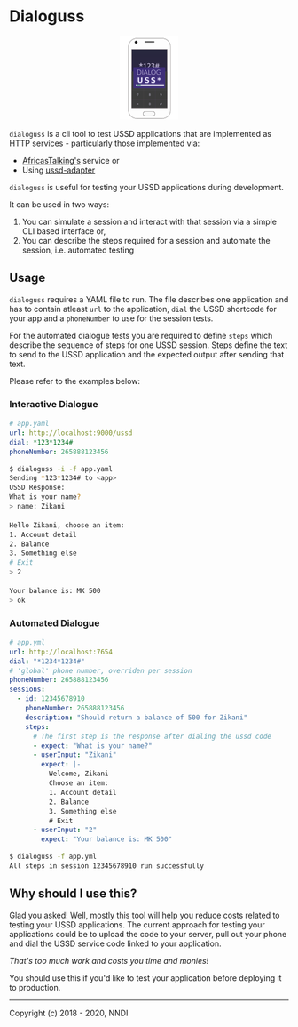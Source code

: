 Dialoguss
=========

<p align="center">
  <img src="logo-small.png" />
</p>

`dialoguss` is a cli tool to test USSD applications that are implemented
as HTTP services - particularly those implemented via:

* [AfricasTalking's](https://africastalking.com/) service or 
* Using [ussd-adapter](https://github.com/saulchelewani/ussd-adapter)

`dialoguss` is useful for testing your USSD applications during development.

It can be used in two ways:
1. You can simulate a session and interact with that session via a simple CLI based interface or,
2. You can describe the steps required for a session and automate the session, i.e. automated testing

## Usage

`dialoguss` requires a YAML file to run. The file describes one application
and has to contain atleast `url` to the application, `dial` the USSD shortcode for your
app and a `phoneNumber` to use for the session tests.

For the automated dialogue tests you are required to define `steps` which
describe the sequence of steps for one USSD session. Steps define the text
to send to the USSD application and the expected output after sending that 
text.

Please refer to the examples below:

### Interactive Dialogue

```yaml
# app.yaml
url: http://localhost:9000/ussd
dial: *123*1234#
phoneNumber: 265888123456
```

```sh
$ dialoguss -i -f app.yaml
Sending *123*1234# to <app>
USSD Response:
What is your name?
> name: Zikani

Hello Zikani, choose an item:
1. Account detail
2. Balance
3. Something else
# Exit
> 2

Your balance is: MK 500
> ok
```

### Automated Dialogue

```yaml
# app.yml
url: http://localhost:7654
dial: "*1234*1234#"
# 'global' phone number, overriden per session
phoneNumber: 265888123456
sessions:
  - id: 12345678910
    phoneNumber: 265888123456
    description: "Should return a balance of 500 for Zikani"
    steps:
      # The first step is the response after dialing the ussd code
      - expect: "What is your name?"
      - userInput: "Zikani"
        expect: |-
          Welcome, Zikani
          Choose an item:
          1. Account detail
          2. Balance
          3. Something else
          # Exit
      - userInput: "2" 
        expect: "Your balance is: MK 500"
```

```sh
$ dialoguss -f app.yml
All steps in session 12345678910 run successfully
```

## Why should I use this?

Glad you asked! Well, mostly this tool will help you reduce costs 
related to testing your USSD applications.
The current approach for testing your applications could be to upload 
the code to your server, pull out your phone and dial the USSD service 
code linked to your application. 

_That's too much work and costs you time and monies!_

You should use this if you'd like to test your application before deploying 
it to production.

---

Copyright (c) 2018 - 2020, NNDI